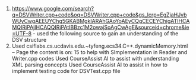 1. https://www.google.com/search?q=DSVWriter.cpp+code&oq=DSVWriter.cpp+code&gs_lcrp=EgZjaHJvbWUyCwgAEEUYChg5GKABMgkIARAhGAoYoAEyCQgCECEYChigATIHCAMQIRiPAjIHCAQQIRiPAtIBBzc1M2owajSoAgCwAgE&sourceid=chrome&ie=UTF-8 - used the following source to gain an understanding of the DSV structure
2. Used csiflabs.cs.ucdavis.edu.~tyfeng.ecs34.C++.dynamicMemory.html – Page the content is on: 15  to help with SImplementation in Reader and Writer.cpp codes
Used CourseAssist AI to assist with understanding XML parsing concepts
Used  CourseAssist AI to assist in how to implement testing code for DSVTest.cpp file
